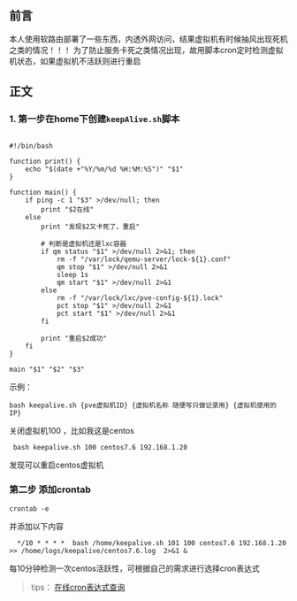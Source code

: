 ## 前言

本人使用软路由部署了一些东西，内透外网访问，结果虚拟机有时候抽风出现死机之类的情况！！！ 
为了防止服务卡死之类情况出现，故用脚本cron定时检测虚拟机状态，如果虚拟机不活跃则进行重启


## 正文
### 1. 第一步在home下创建`keepAlive.sh`脚本
```shell

#!/bin/bash

function print() {
    echo "$(date +"%Y/%m/%d %H:%M:%S")" "$1"
}

function main() {
    if ping -c 1 "$3" >/dev/null; then
        print "$2在线"
    else
        print "发现$2又卡死了，重启"

        # 判断是虚拟机还是lxc容器
        if qm status "$1" >/dev/null 2>&1; then
            rm -f "/var/lock/qemu-server/lock-${1}.conf"
            qm stop "$1" >/dev/null 2>&1
            sleep 1s
            qm start "$1" >/dev/null 2>&1
        else
            rm -f "/var/lock/lxc/pve-config-${1}.lock"
            pct stop "$1" >/dev/null 2>&1
            pct start "$1" >/dev/null 2>&1
        fi

        print "重启$2成功"
    fi
}

main "$1" "$2" "$3"

```
示例：
```shell
bash keepalive.sh {pve虚拟机ID} {虚拟机名称 随便写只做记录用} {虚拟机使用的IP}
```
关闭虚拟机100 ，比如我这是centos  
```shell
 bash keepalive.sh 100 centos7.6 192.168.1.20
```
发现可以重启centos虚拟机

### 第二步 添加crontab
```shell
crontab -e
```

并添加以下内容
```shell
  */10 * * * *  bash /home/keepalive.sh 101 100 centos7.6 192.168.1.20 >> /home/logs/keepalive/centos7.6.log  2>&1 &
```
每10分钟检测一次centos活跃性，可根据自己的需求进行选择cron表达式
> tips： [在线cron表达式查询](https://tool.lu/crontab/)

